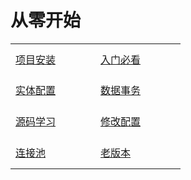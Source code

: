 # 从零开始


<table style="border:none;">
<tbody>
<!-- 每个a标签后追加 target="_blank"  实现点击后打开一个新的页面 -->
<tr style="border:none;">
<td style="border:none;height:50px;width:120px"><a href="/#/SqlSugar/从零开始/项目安装" >项目安装 </a></td>
<td style="border:none;height:50px;width:120px"><a href="/#/SqlSugar/从零开始/入门必看" >入门必看</a></td>
</tr>


<tr style="border:none;">
<td style="border:none;height:50px;width:120px"><a href="/#/SqlSugar/从零开始/实体配置" >实体配置</a></td>
<td style="border:none;height:50px;width:120px"><a href="/#/SqlSugar/从零开始/数据事务" >数据事务</a></td>
</tr>

<tr style="border:none;">
<td style="border:none;height:50px;width:120px"><a href="/#/SqlSugar/从零开始/源码学习" >源码学习</a></td>
<td style="border:none;height:50px;width:120px"><a href="/#/SqlSugar/从零开始/修改配置" >修改配置</a></td>
</tr>

<tr style="border:none;">
<td style="border:none;height:50px;width:120px"><a href="/#/SqlSugar/从零开始/连接池" >连接池</a></td>
<td style="border:none;height:50px;width:120px"><a href="/#/SqlSugar/从零开始/老版本" >老版本</a></td>
</tr>

</tbody>
</table>

